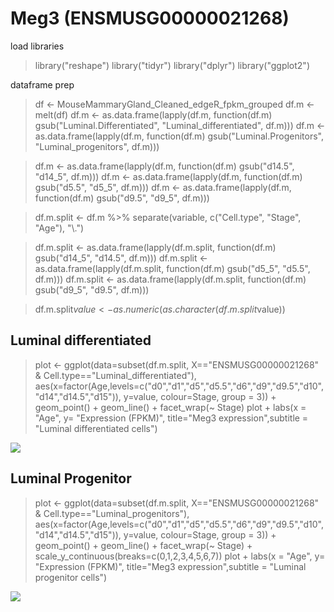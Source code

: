 # Meg3 (ENSMUSG00000021268)

load libraries

> library("reshape")
> library("tidyr")
> library("dplyr")
> library("ggplot2")

dataframe prep
> df <- MouseMammaryGland_Cleaned_edgeR_fpkm_grouped
> df.m <- melt(df)
> df.m <- as.data.frame(lapply(df.m, function(df.m) gsub("Luminal.Differentiated", "Luminal_differentiated", df.m)))
> df.m <- as.data.frame(lapply(df.m, function(df.m) gsub("Luminal.Progenitors", "Luminal_progenitors", df.m)))

> df.m <- as.data.frame(lapply(df.m, function(df.m) gsub("d14.5", "d14_5", df.m)))
> df.m <- as.data.frame(lapply(df.m, function(df.m) gsub("d5.5", "d5_5", df.m)))
> df.m <- as.data.frame(lapply(df.m, function(df.m) gsub("d9.5", "d9_5", df.m)))

> df.m.split <- df.m %>% separate(variable, c("Cell.type", "Stage", "Age"), "\\.")

> df.m.split <- as.data.frame(lapply(df.m.split, function(df.m) gsub("d14_5", "d14.5", df.m)))
> df.m.split <- as.data.frame(lapply(df.m.split, function(df.m) gsub("d5_5", "d5.5", df.m)))
> df.m.split <- as.data.frame(lapply(df.m.split, function(df.m) gsub("d9_5", "d9.5", df.m)))

> df.m.split$value <- as.numeric(as.character(df.m.split$value))

## Luminal differentiated
> plot <- ggplot(data=subset(df.m.split, X=="ENSMUSG00000021268" & Cell.type=="Luminal_differentiated"), 
>                aes(x=factor(Age,levels=c("d0","d1","d5","d5.5","d6","d9","d9.5","d10","d14","d14.5","d15")), y=value, colour=Stage, group = 3)) +
>   geom_point() +
>   geom_line() +
>   facet_wrap(~ Stage) 
> plot + labs(x = "Age", y= "Expression (FPKM)", title="Meg3 expression",subtitle = "Luminal differentiated cells") 

![](https://github.com/AFS-Part-II-Projects/Jemima_Becker/blob/main/images/meg3%20ld.png)

## Luminal Progenitor
> plot <- ggplot(data=subset(df.m.split, X=="ENSMUSG00000021268" & Cell.type=="Luminal_progenitors"), 
>                aes(x=factor(Age,levels=c("d0","d1","d5","d5.5","d6","d9","d9.5","d10","d14","d14.5","d15")), y=value, colour=Stage, group = 3)) +
>   geom_point() +
>   geom_line() +
>   facet_wrap(~ Stage) +
>   scale_y_continuous(breaks=c(0,1,2,3,4,5,6,7))
> plot + labs(x = "Age", y= "Expression (FPKM)", title="Meg3 expression",subtitle = "Luminal progenitor cells") 

![](https://github.com/AFS-Part-II-Projects/Jemima_Becker/blob/main/images/meg3%20lp.png)
